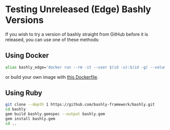 # Testing Unreleased (Edge) Bashly Versions

If you wish to try a version of bashly straight from GitHub before it is
released, you can use one of these methods:

## Using Docker

```bash
alias bashly_edge='docker run --rm -it --user $(id -u):$(id -g) --volume "$PWD:/app" dannyben/bashly:edge'
```

or build your own image with [this Dockerfile](Dockerfile).

## Using Ruby

```bash
git clone --depth 1 https://github.com/bashly-framework/bashly.git
cd bashly
gem build bashly.gemspec --output bashly.gem
gem install bashly.gem
cd ..
```
